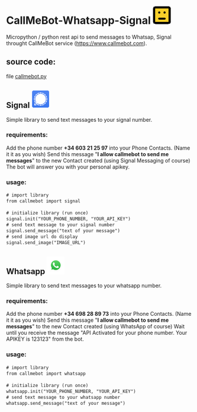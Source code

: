 # CallMeBot-Whatsapp-Signal ![callmebot.png](callmebot.png)
Micropython / python rest api to send messages to Whatsap, Signal throught CallMeBot service (https://www.callmebot.com).

## source code:
file [callmebot.py](callmebot.py)

## Signal ![signal.png](signal.png)
Simple library to send text messages to your signal number.

### requirements:
Add the phone number **+34 603 21 25 97** into your Phone Contacts. (Name it it as you wish)
Send this message "**I allow callmebot to send me messages**" to the new Contact created (using Signal Messaging of course)
The bot will answer you with your personal apikey.

### usage:
```
# import library
from callmebot import signal

# initialize library (run once)
signal.init("YOUR_PHONE_NUMBER, "YOUR_API_KEY")
# send text message to your signal number
signal.send_message("text of your message")
# send image url do display
signal.send_image("IMAGE_URL")
```


## Whatsapp ![whatsapp.png](whatsapp.png)
Simple library to send text messages to your whatsapp number.

### requirements:
Add the phone number **+34 698 28 89 73** into your Phone Contacts. (Name it it as you wish)
Send this message "**I allow callmebot to send me messages**" to the new Contact created (using WhatsApp of course)
Wait until you receive the message "API Activated for your phone number. Your APIKEY is 123123" from the bot.

### usage:
```
# import library
from callmebot import whatsapp

# initialize library (run once)
whatsapp.init("YOUR_PHONE_NUMBER, "YOUR_API_KEY")
# send text message to your whatsapp number
whatsapp.send_message("text of your message")
```
